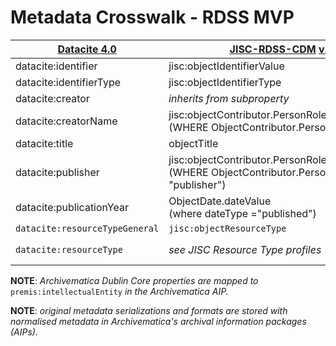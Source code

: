 
# Metadata Crosswalk - RDSS MVP

| [Datacite 4.0](https://schema.datacite.org/meta/kernel-4.0/doc/DataCite-MetadataKernel_v4.0.pdf)  | [JISC-RDSS-CDM](https://github.com/JiscRDSS/rdss-canonical-data-model/blob/master/Data-Model/Diagrams/alpha-model/logical-model.png) [v.19-06-2017](https://github.com/JiscRDSS/rdss-canonical-data-model/commit/263dfd40d007e7884bdade56ecde83e6d1bd335d) | [Archivematica 1.6](https://www.archivematica.org/en/docs/archivematica-1.6/user-manual/transfer/import-metadata/#import-metadata)
| ------------- | ------------- | ------------- |
| datacite:identifier | jisc:objectIdentifierValue  | archivematica:dc.identifier |
| datacite:identifierType   | jisc:objectIdentifierType | *defaults to DOI* |
| datacite:creator | *inherits from subproperty*  |  *inherits from subproperty* |
| datacite:creatorName   | jisc:objectContributor.PersonRole.Person.personGivenName <br />(WHERE ObjectContributor.PersonRole.person = "creator") | `archivematica:dc.contributor` |
| datacite:title | objectTitle | archivematica:dc.title |
| datacite:publisher | jisc:objectContributor.PersonRole.Person.personGivenName <br />(WHERE ObjectContributor.PersonRole.person = "publisher") | `archivematica:dc.publisher` |
| datacite:publicationYear   | ObjectDate.dateValue <br />(where dateType ="published") | `archivematica:dcterms.issued` |
| `datacite:resourceTypeGeneral` | `jisc:objectResourceType` | `archivematica:dc.type` |
| `datacite:resourceType` | *see JISC Resource Type profiles* | *as per JISC Resource Type profiles* |

**NOTE**: *Archivematica Dublin Core properties are mapped to* `premis:intellectualEntity` *in the Archivematica AIP.*

**NOTE**: *original metadata serializations and formats are stored with normalised metadata in Archivematica's archival information packages (AIPs).*
